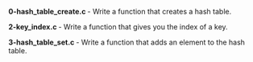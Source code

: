 <b> 0-hash_table_create.c </b> - Write a function that creates a hash table.

<b> </b>

<b> 2-key_index.c </b> - Write a function that gives you the index of a key.

<b> 3-hash_table_set.c </b> - Write a function that adds an element to the hash table.